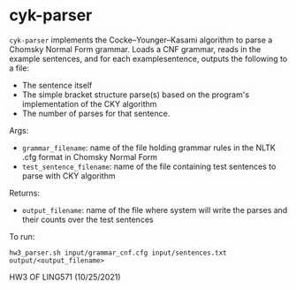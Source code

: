 # cyk-parser
```cyk-parser``` implements the Cocke–Younger–Kasami algorithm to parse a Chomsky Normal Form grammar. Loads a CNF grammar, reads in the example sentences, and for each examplesentence, outputs the following to a file:

- The sentence itself
- The simple bracket structure parse(s) based on the program's implementation of the CKY algorithm
- The number of parses for that sentence.

Args:
* ```grammar_filename```: name of the file holding grammar rules in the NLTK .cfg format in Chomsky Normal Form
* ```test_sentence_filename```: name of the file containing test sentences to parse with CKY algorithm

Returns:
* ```output_filename```: name of the file where system will write the parses and their counts over the test sentences

To run: 
```
hw3_parser.sh input/grammar_cnf.cfg input/sentences.txt output/<output_filename>
```

HW3 OF LING571 (10/25/2021)
